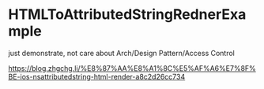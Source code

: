 # HTMLToAttributedStringRednerExample
just demonstrate, not care about Arch/Design Pattern/Access Control

https://blog.zhgchg.li/%E8%87%AA%E8%A1%8C%E5%AF%A6%E7%8F%BE-ios-nsattributedstring-html-render-a8c2d26cc734
